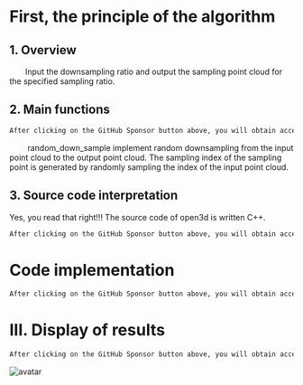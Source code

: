 #  First, the principle of the algorithm 

##  1. Overview 

   Input the downsampling ratio and output the sampling point cloud for the specified sampling ratio. 

##  2. Main functions 

  ```python  
After clicking on the GitHub Sponsor button above, you will obtain access permissions to my private code repository ( https://github.com/slowlon/my_code_bar ) to view this blog code. By searching the code number of this blog, you can find the code you need, code number is: 2024020309574441737
  ```  
    random_down_sample implement random downsampling from the input point cloud to the output point cloud. The sampling index of the sampling point is generated by randomly sampling the index of the input point cloud. 

##  3. Source code interpretation 

 Yes, you read that right!!! The source code of open3d is written C++. 

  ```python  
After clicking on the GitHub Sponsor button above, you will obtain access permissions to my private code repository ( https://github.com/slowlon/my_code_bar ) to view this blog code. By searching the code number of this blog, you can find the code you need, code number is: 2024020309574441737
  ```  
#  Code implementation 

  ```python  
After clicking on the GitHub Sponsor button above, you will obtain access permissions to my private code repository ( https://github.com/slowlon/my_code_bar ) to view this blog code. By searching the code number of this blog, you can find the code you need, code number is: 2024020309574441737
  ```  
#  III. Display of results 

  ```python  
After clicking on the GitHub Sponsor button above, you will obtain access permissions to my private code repository ( https://github.com/slowlon/my_code_bar ) to view this blog code. By searching the code number of this blog, you can find the code you need, code number is: 2024020309574441737
  ```  
 ![avatar]( d0a48c8e577d4c0dbaa04c7454d60d47.png) 

